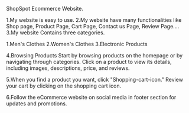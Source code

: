 ShopSpot Ecommerce Website.

1.My website is easy to use.
2.My website have many functionalities like Shop page, Product Page, Cart Page, Contact us   Page, Review Page....
3.My website Contains three categories.
  
  1.Men's Clothes
  2.Women's Clothes
  3.Electronic Products

4.Browsing Products
Start by browsing products on the homepage or by navigating through categories.
Click on a product to view its details, including images, descriptions, price, and reviews.

5.When you find a product you want, click "Shopping-cart-icon."
Review your cart by clicking on the shopping cart icon.

6.Follow the eCommerce website on social media in footer section for updates and promotions.
